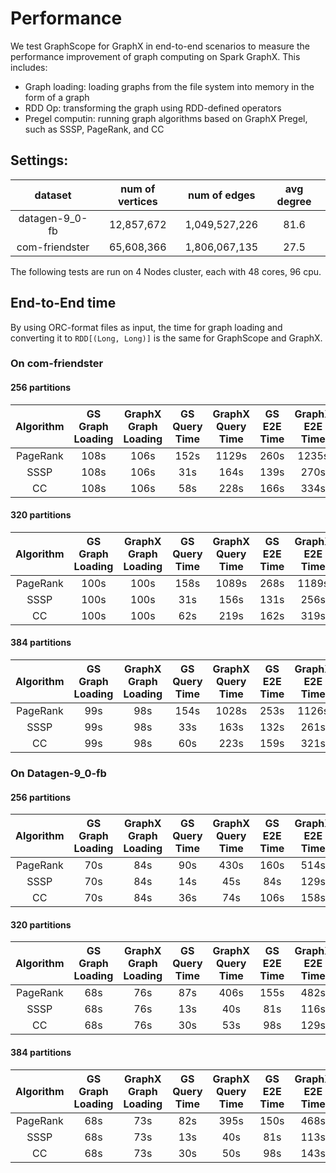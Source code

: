 # Performance

We test GraphScope for GraphX in end-to-end scenarios to measure the performance improvement of graph computing on Spark GraphX. This includes:
- Graph loading: loading graphs from the file system into memory in the form of a graph
- RDD Op: transforming the graph using RDD-defined operators
- Pregel computin: running graph algorithms based on GraphX Pregel, such as SSSP, PageRank, and CC

##  Settings:

|     dataset    	| num of vertices 	|  num of edges 	| avg degree  	|
|:--------------:	|:---------------:	|:-------------:	|:-----------:	|
| datagen-9_0-fb 	|    12,857,672   	| 1,049,527,226 	|     81.6    	|
| com-friendster 	|    65,608,366   	| 1,806,067,135 	|     27.5    	|

The following tests are run on 4 Nodes cluster, each with 48 cores, 96 cpu.


## End-to-End time

By using ORC-format files as input, the time for graph loading and converting it to ```RDD[(Long, Long)]``` is the same for GraphScope and GraphX.

### On com-friendster
#### 256 partitions

| Algorithm | GS Graph Loading | GraphX Graph Loading | GS Query Time | GraphX Query Time  | GS E2E Time| GraphX E2E Time | Performance Gain Query | Performance Gain E2E |
|:--------------:|:--------------:|:--------------:|:--------------:|:--------------:|:--------------:|:--------------:|:--------------:|:--------------: |
|PageRank | 108s          | 106s       | 152s           | 1129s            | 260s | 1235s  | 7.4x  | 4.8x |
| SSSP | 108s          | 106s       | 31s            | 164s             | 139s | 270s   | 5.3   | 1.9x |
| CC | 108s          | 106s       | 58s            | 228s             | 166s | 334s   | 3.9x  | 2x   |


#### 320 partitions

| Algorithm | GS Graph Loading | GraphX Graph Loading | GS Query Time | GraphX Query Time  | GS E2E Time| GraphX E2E Time | Performance Gain Query | Performance Gain E2d |
|:--------------:|:--------------:|:--------------:|:--------------:|:--------------:|:--------------:|:--------------:|:--------------:|:--------------: |
| PageRank | 100s | 100s | 158s | 1089s | 268s | 1189s | 6.5x | 4.4x |
| SSSP     | 100s | 100s | 31s  | 156s  | 131s | 256s  | 5x   | 2x   |
| CC       | 100s | 100s | 62s  | 219s  | 162s | 319s  | 2.8x | 2x   |

#### 384 partitions
| Algorithm | GS Graph Loading | GraphX Graph Loading | GS Query Time | GraphX Query Time  | GS E2E Time| GraphX E2E Time | Performance Gain Query | Performance Gain E2d |
|:--------------:|:--------------:|:--------------:|:--------------:|:--------------:|:--------------:|:--------------:|:--------------:|:--------------: |
| PageRank | 99s | 98s | 154s | 1028s | 253s | 1126s | 6.7x | 4.5x |
| SSSP     | 99s | 98s | 33s  | 163s  | 132s | 261s  | 5x   | 2x   |
| CC       | 99s | 98s | 60s  | 223s  | 159s | 321s  | 2.8x | 2x   |



### On Datagen-9_0-fb

#### 256 partitions

| Algorithm | GS Graph Loading | GraphX Graph Loading | GS Query Time | GraphX Query Time  | GS E2E Time| GraphX E2E Time | Performance Gain Query | Performance Gain E2d |
|:--------------:|:--------------:|:--------------:|:--------------:|:--------------:|:--------------:|:--------------:|:--------------:|:--------------: |
| PageRank | 70s | 84s | 90s | 430s | 160s | 514s | 4.8x | 3.2x |
| SSSP     | 70s | 84s | 14s | 45s  | 84s  | 129s | 3x   | 1.5x |
| CC       | 70s | 84s | 36s | 74s  | 106s | 158s | 2x   | 1.5x |


#### 320 partitions

| Algorithm | GS Graph Loading | GraphX Graph Loading | GS Query Time | GraphX Query Time  | GS E2E Time| GraphX E2E Time | Performance Gain Query | Performance Gain E2d |
|:--------------:|:--------------:|:--------------:|:--------------:|:--------------:|:--------------:|:--------------:|:--------------:|:--------------: |
| PageRank | 68s | 76s | 87s | 406s | 155s | 482s | 4.7x | 3.1x |
| SSSP     | 68s | 76s | 13s | 40s  | 81s  | 116s | 3x   | 1.4x |
| CC       | 68s | 76s | 30s | 53s  | 98s  | 129s | 1.8x | 1.3x |

#### 384 partitions

| Algorithm | GS Graph Loading | GraphX Graph Loading | GS Query Time | GraphX Query Time  | GS E2E Time| GraphX E2E Time | Performance Gain Query | Performance Gain E2d |
|:--------------:|:--------------:|:--------------:|:--------------:|:--------------:|:--------------:|:--------------:|:--------------:|:--------------: |
| PageRank | 68s | 73s | 82s | 395s | 150s | 468s | 4.8x | 3x   |
| SSSP     | 68s | 73s | 13s | 40s  | 81s  | 113s | 3x   | 1.4x |
| CC       | 68s | 73s | 30s | 50s  | 98s  | 143s | 1.7x | 1.4x |
